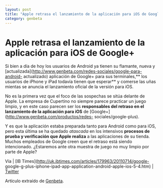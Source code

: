 ```yaml
---
layout: post
title: "Apple retrasa el lanzamiento de la aplicación para iOS de Google+"
category: genbeta
---
```


# Apple retrasa el lanzamiento de la aplicación para iOS de Google+

Si bien a día de hoy los usuarios de Android ya tienen su flamante, nueva y
[actualizada](http://www.genbeta.com/redes-sociales/google-para-android-
actualizado) aplicación de Google+ para sus terminales,** los usuarios de
iPhone y iPad todavía tienen que esperar** y comerse las uñas mientas se
anuncia el lanzamiento oficial de la versión para iOS.

No es la primera vez que el foco de las sospechas se sitúa delante de Apple.
La empresa de Cupertino no siempre parece practicar un juego limpio, y en este
caso parecen ser los **responsables del retraso en el lanzamiento de la
aplicación para iOS** de [Google+](http://www.genbeta.com/productos/redes-
sociales/google-plus).

Y es que la aplicación estaba preparada tanto para Android como para iOS, pero
esta última se ha quedado _atascada_ en los intensivos **procesos de prueba y
verificación que Apple realiza** a las aplicaciones de su tienda. Muchos
empleados de Google creen que el retraso está siendo intencionado. ¿Estaremos
ante otra muestra de juego no muy limpio por parte de Apple?

Vía | [IB Times](http://uk.ibtimes.com/articles/179963/20110714/google-
google-g-plus-iphone-ipad-app-application-android-apple-ios-5-4.htm) |
[Twitter](http://twitter.com/#!/martinvars/statuses/92693662525431809)

Artículo extraído de [Genbeta](http://www.genbeta.com).